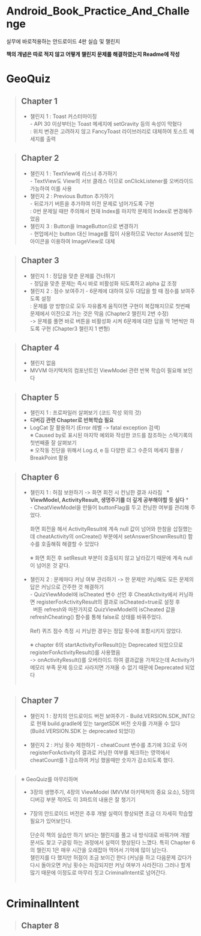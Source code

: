 # Android_Book_Practice_And_Challenge
실무에 바로적용하는 안드로이드 4판 실습 및 챌린지</br>

 **책의 개념은 따로 적지 않고 어떻게 챌린지 문제를 해결하였는지 Readme에 작성**</br>
# GeoQuiz
>## Chapter 1
> - 챌린지 1 : Toast 커스터마이징</br>
>    \- API 30 이상부터는 Toast 메세지에 setGravity 등의 속성이 막혔다</br>
>     : 위치 변경은 고려하지 않고 FancyToast 라이브러리로 대체하여 토스트 메세지를 출력

>## Chapter 2
> - 챌린지 1 : TextView에 리스너 추가하기</br>
    \- TextView도 View의 서브 클래스 이므로 onClickListener를 오버라이드 가능하여 이를 사용
> - 챌린지 2 : Previous Button 추가하기</br>
>  \- 뒤로가기 버튼을 추가하여 이전 문제로 넘어가도록 구현</br>
   : 0번 문제일 때만 주의해서 현재 Index를 마지막 문제의 Index로 변경해주었음
> - 챌린지 3 : Button을 ImageButton으로 변경하기 </br>
   \- 현업에서는 button 대신 Image를 많이 사용하므로 Vector Asset에 있는 아이콘을 이용하여 ImageView로 대체

>## Chapter 3
> - 챌린지 1 : 정답을 맞춘 문제를 건너뛰기</br>
  \- 정답을 맞춘 문제는 즉시 바로 비활성화 되도록하고 alpha 값 조정</br>
> - 챌린지 2 : 점수 보여주기
> \- 6문제에 대하여 모두 대답을 할 때 점수를 보여주도록 설정</br>
    : 문제를 양 방향으로 모두 자유롭게 움직이면 구현이 복잡해지므로 첫번째 문제에서 이전으로 가는 것은 막음 (Chapter2 챌린지 2번 수정)</br>
    -> 문제를 풀면 바로 버튼을 비활성화 시켜 6문제에 대한 답을 딱 1번씩만 하도록 구현 (Chapter3 챌린지 1 변형)

>## Chapter 4
> - 챌린지 없음
> - MVVM 아키텍쳐의 컴포넌트인 ViewModel 관련 반복 학습이 필요해 보인다
>

>## Chapter 5
> - 챌린지 1 : 프로파일러 살펴보기 (코드 작성 외의 것)
> - **디버깅 관련 Chapter로 반복학습 필요**
> - LogCat 잘 활용하기 (Error 레벨 -> fatal exception 검색)</br>
   ※ Caused by로 표시된 마지막 예외와 작성한 코드를 참조하는 스택기록의 첫번째줄 잘 살펴보기</br>
   ※ 오작동 진단을 위해서 Log.d, e 등 다양한 로그 수준의 메세지 활용 / BreakPoint 활용

>## Chapter 6
> - 챌린지 1 : 허점 보완하기 -> 화면 회전 시 컨닝한 결과 사라짐&nbsp;&nbsp; \* **ViewModel, ActivityResult, 생명주기를 더 깊게 공부해야할 듯 싶다** \*</br>
  \- CheatViewModel을 만들어 buttonFlag를 두고 컨닝한 여부를 관리해 주었다. </br></br>
    화면 회전을 해서 ActivityResult에 계속 null 값이 넘어와 한참을 삽질했는데 cheatActivity의 onCreate() 부분에서 setAnswerShownResult() 함수를 호출해줘 해결할 수 있었다</br></br>
    ※ 화면 회전 후 setResult 부분이 호출되지 않고 날라갔기 때문에 계속 null이 넘어온 것 같다.<br></br>
> - 챌린지 2 : 문제마다 커닝 여부 관리하기 -> 한 문제만 커닝해도 모든 문제의 답은 커닝으로 간주한 것 해결하기</br>
  \- QuizViewModel에 isCheated 변수 선언 후 CheatActivity에서 커닝하면 registerForActivityResult의 결과로 isCheated=true로 설정 후</br>
  &nbsp;&nbsp;버튼 refresh와 마찬가지로 QuizViewModel의 isCheated 값을 refreshCheating() 함수를 통해 false로 상태를 바꿔주었다.</br></br>
    Ref) 퀴즈 점수 측정 시 커닝한 경우는 정답 횟수에 포함시키지 않았다.</br></br>
 ※ chapter 6의 startActivityForResult()는 Deprecated 되었으므로 registerForActivityResult()를 사용했음 </br>
  -> onActivityResult()를 오버라이드 하여 결과값을 가져오는데 Activity가 메모리 부족 문제 등으로 사라지면 가져올 수 없기 때문에 Deprecated 되었다<br></br>

> ## Chapter 7
> - 챌린지 1 : 장치의 안드로이드 버전 보여주기
 \- Build.VERSION.SDK_INT으로 현재 build.gradle에 있는 targetSDK 버전 숫자를 가져올 수 있다 (Build.VERSION.SDK 는 deprecated 되었다)<br></br>
> - 챌린지 2 : 커닝 횟수 제한하기
 \- cheatCount 변수를 초기에 3으로 두어 registerForActivity의 결과로 커닝한 여부를 체크하는 영역에서 cheatCount를 1 감소하여 커닝 했을때만 숫자가 감소되도록 했다.<br></br>

> ※ GeoQuiz를 마무리하며
>  - 3장의 생명주기, 4장의 ViewModel (MVVM 아키텍쳐의 중요 요소), 5장의 디버깅 부분 적어도 이 3파트의 내용은 잘 챙기기<br></br>
>  - 7장의 안드로이드 버전은 추후 개발 실력이 향상되면 조금 더 자세히 학습할 필요가 있어보인다.<br></br>
단순히 책의 실습만 하기 보다는 챌린지를 풀고 내 방식대로 바꿔가며 개발 문서도 찾고 구글링 하는 과정에서 실력이 향상된다 느꼈다. 특히 Chapter 6의 챌린지 1은 매우 시간을 오래잡아 먹어서 기억에 많이 남는다.</br>
챌린지를 다 했지만 허점이 조금 보이긴 한다 (커닝을 하고 다음문제 갔다가 다시 돌아오면 커닝 횟수는 차감되지만 커닝 여부가 사라진다) 그러나 할게 많기 때문에 이정도로 마무리 짓고 CriminalIntent로 넘어간다.<br></br>

# CriminalIntent
> ## Chapter 8


 
 
